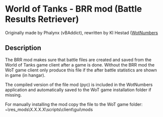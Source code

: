 # World of Tanks - BRR mod (Battle Results Retriever)

Originally made by Phalynx (vBAddict), rewritten by KI Hestad ([WotNumbers](https://wotnumbers.com)

## Description

The BRR mod makes sure that battle files are created and saved from the World of Tanks game client after a game is done.
Without the BRR mod the WoT game client only produce this file if the after battle statistics are shown in game (in hangar).

The compiled version of the file mod (pyc) is included in the WotNumbers application and automatically saved to the WoT game installation folder if missing.

For manually installing the mod copy the file to the WoT game folder: ~\res_mods\X.X.X.X\scripts\client\gui\mods
